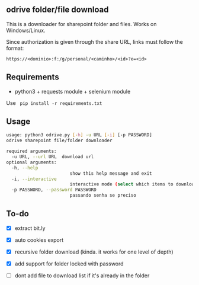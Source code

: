 ## odrive folder/file download

This is a downloader for sharepoint folder and files. Works on Windows/Linux.

Since authorization is given through the share URL, links must follow the format:

```https://<dominio>:f:/g/personal/<caminho>/<id>?e=<id>```

## Requirements

- python3 + requests module + selenium module

Use ```
  pip install -r requirements.txt```

## Usage
```bash
usage: python3 odrive.py [-h] -u URL [-i] [-p PASSWORD]
odrive sharepoint file/folder downloader

required arguments:
  -u URL, --url URL  download url
optional arguments:
  -h, --help         
                        show this help message and exit
  -i, --interactive  
                        interactive mode (select which items to download)
  -p PASSWORD, --password PASSWORD
                        passando senha se preciso
```

## To-do

- [x] extract bit.ly
- [x] auto cookies export
- [x] recursive folder download (kinda. it works for one level of depth)
- [x] add support for folder locked with password 
- [ ] dont add file to download list if it's already in the folder


